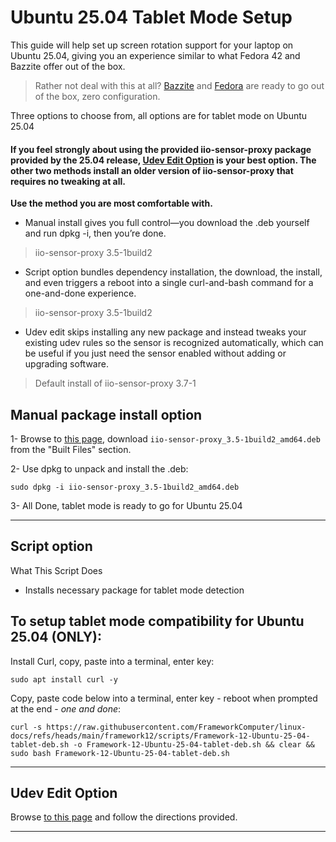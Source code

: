 # Ubuntu 25.04 Tablet Mode Setup

This guide will help set up screen rotation support for your laptop on Ubuntu 25.04, giving you an experience similar to what Fedora 42 and Bazzite offer out of the box.

> Rather not deal with this at all? [Bazzite](https://guides.frame.work/Guide/Bazzite+Installation+on+the+Framework+Laptop+12/409?lang=en) and [Fedora](https://guides.frame.work/Guide/Fedora+42+Installation+on+the+Framework+Laptop+12/410?lang=en) are ready to go out of the box, zero configuration.

Three options to choose from, all options are for tablet mode on Ubuntu 25.04

#### If you feel strongly about using the provided iio-sensor-proxy package provided by the 25.04 release, [Udev Edit Option](https://github.com/FrameworkComputer/linux-docs/blob/main/framework12/Ubuntu-25-04-accel-ubuntu25.04.md) is your best option. The other two methods install an older version of iio-sensor-proxy that requires no tweaking at all. 
**Use the method you are most comfortable with.**

- Manual install gives you full control—you download the .deb yourself and run dpkg -i, then you’re done.
> iio-sensor-proxy 3.5-1build2

- Script option bundles dependency installation, the download, the install, and even triggers a reboot into a single curl-and-bash command for a one-and-done experience.
> iio-sensor-proxy 3.5-1build2

- Udev edit skips installing any new package and instead tweaks your existing udev rules so the sensor is recognized automatically, which can be useful if you just need the sensor enabled without adding or upgrading software.
> Default install of iio-sensor-proxy 3.7-1


## Manual package install option

1- Browse to [this page](https://launchpad.net/ubuntu/+source/iio-sensor-proxy/3.5-1build2/+build/27983927), download `iio-sensor-proxy_3.5-1build2_amd64.deb` from the "Built Files" section.

2- Use dpkg to unpack and install the .deb:

```
sudo dpkg -i iio-sensor-proxy_3.5-1build2_amd64.deb
```

3- All Done, tablet mode is ready to go for Ubuntu 25.04


--------------------------
## Script option

What This Script Does

- Installs necessary package for tablet mode detection

## To setup tablet mode compatibility for Ubuntu 25.04 (ONLY):

Install Curl, copy, paste into a terminal, enter key:
```
sudo apt install curl -y
```

Copy, paste code below into a terminal, enter key - reboot when prompted at the end - _one and done_:
```
curl -s https://raw.githubusercontent.com/FrameworkComputer/linux-docs/refs/heads/main/framework12/scripts/Framework-12-Ubuntu-25-04-tablet-deb.sh -o Framework-12-Ubuntu-25-04-tablet-deb.sh && clear && sudo bash Framework-12-Ubuntu-25-04-tablet-deb.sh
```

--------------------------

## Udev Edit Option

Browse [to this page](https://github.com/FrameworkComputer/linux-docs/blob/main/framework12/Ubuntu-25-04-accel-ubuntu25.04.md) and follow the directions provided.


-------------------------
